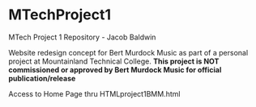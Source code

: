 # MTechProject1
MTech Project 1 Repository - Jacob Baldwin

Website redesign concept for Bert Murdock Music as part of a personal project at Mountainland Technical College.
**This project is NOT commissioned or approved by Bert Murdock Music for official publication/release**

Access to Home Page thru HTMLproject1BMM.html
